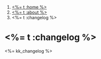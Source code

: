 <ol class="breadcrumb">
  <li><a href="/"><%= t :home %></a></li>
  <li><a href="/about"><%= t :about %></a></li>
  <li class="active"><%= t :changelog %></li>
</ol>

# <%= t :changelog %>

<%= kk_changelog %>
